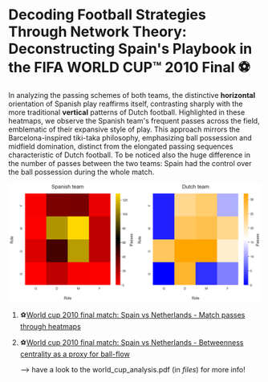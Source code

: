 # Decoding Football Strategies Through Network Theory: Deconstructing Spain's Playbook in the FIFA WORLD CUP™ 2010 Final ⚽


In analyzing the passing schemes of both teams, the distinctive <b>horizontal</b> orientation of Spanish play reaffirms itself, contrasting sharply with the more traditional <b>vertical</b> patterns of Dutch football. Highlighted in these heatmaps, we observe the Spanish team's frequent passes across the field, emblematic of their expansive style of play. This approach mirrors the Barcelona-inspired tiki-taka philosophy, emphasizing ball possession and midfield domination, distinct from the elongated passing sequences characteristic of Dutch football. To be noticed also the huge difference in the number of passes between the two teams: Spain had the control over the ball possession during the whole match.


![alt text](https://github.com/maddaleona/sport_projects/blob/main/files/heatmaps_es_nl.png)



1. ⚽[World cup 2010 final match: Spain vs Netherlands - Match passes through heatmaps](https://htmlpreview.github.io/?https://github.com/maddaleona/sport_projects/blob/main/data/world_cup_2010_heat.html)
2. ⚽[World cup 2010 final match: Spain vs Netherlands - Betweenness centrality as a proxy for ball-flow](https://htmlpreview.github.io/?https://github.com/maddaleona/sport_projects/blob/main/data/world_cup_2010_hist.html)
   
   --> have a look to the world_cup_analysis.pdf (in *files*) for more info!

